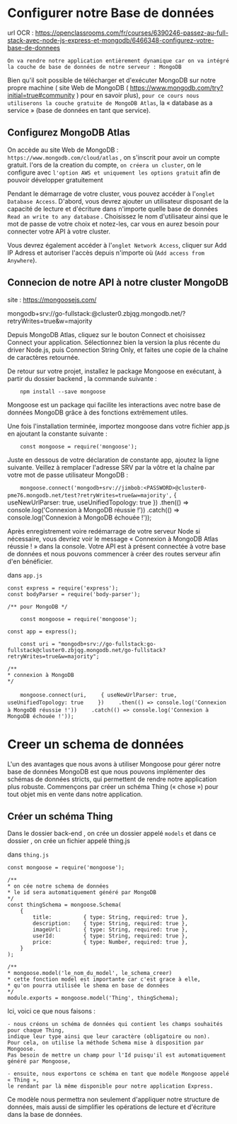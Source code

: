 # Configurer notre Base de données

url OCR : https://openclassrooms.com/fr/courses/6390246-passez-au-full-stack-avec-node-js-express-et-mongodb/6466348-configurez-votre-base-de-donnees

`On va rendre notre application entièrement dynamique car on va intégré la couche de base de données de notre serveur : MongoDB`

Bien qu'il soit possible de télécharger et d'exécuter MongoDB sur notre propre machine 
( site Web de MongoDB ( https://www.mongodb.com/try?initial=true#community ) pour en savoir plus), 
`pour ce cours nous utiliserons la couche gratuite de MongoDB Atlas`, la « database as a service » (base de données en tant que service).

## Configurez MongoDB Atlas

On accède au site Web de MongoDB  : `https://www.mongodb.com/cloud/atlas` , on s'inscrit pour avoir un compte gratuit.
l'ors de la creation du compte, `on créera un cluster`, on le configure avec `l'option AWS et uniquement les options gratuit` afin de pouvoir développer gratuitement

Pendant le démarrage de votre cluster, vous pouvez accéder à l'`onglet Database Access`. 
D'abord, vous devrez ajouter un utilisateur disposant de la capacité de lecture et d'écriture dans n'importe quelle base de données `Read an write to any database` . 
Choisissez le nom d'utilisateur ainsi que le mot de passe de votre choix et notez-les, car vous en aurez besoin pour connecter votre API à votre cluster.

Vous devrez également accéder à l'`onglet Network Access`, 
cliquer sur Add IP Adress et autoriser l'accès depuis n'importe où (`Add access from Anywhere`).

## Connecion de notre API à notre cluster MongoDB

site : https://mongoosejs.com/

mongodb+srv://go-fullstack:<password>@cluster0.zbjqg.mongodb.net/<dbname>?retryWrites=true&w=majority

Depuis MongoDB Atlas, cliquez sur le bouton Connect et choisissez Connect your application. 
Sélectionnez bien la version la plus récente du driver Node.js, 
puis Connection String Only, et faites une copie de la chaîne de caractères retournée.

De retour sur votre projet, installez le package Mongoose en exécutant, à partir du dossier backend , la commande suivante :

`    npm install --save mongoose`


Mongoose est un package qui facilite les interactions avec notre base de données MongoDB grâce à des fonctions extrêmement utiles.

Une fois l'installation terminée, importez mongoose dans votre fichier app.js en ajoutant la constante suivante :

`    const mongoose = require('mongoose');`

Juste en dessous de votre déclaration de constante app, ajoutez la ligne suivante. 
Veillez à remplacer l'adresse SRV par la vôtre et la chaîne <PASSWORD> par votre mot de passe utilisateur MongoDB :

`    mongoose.connect('mongodb+srv://jimbob:<PASSWORD>@cluster0-pme76.mongodb.net/test?retryWrites=true&w=majority',`
    { useNewUrlParser: true,
        useUnifiedTopology: true })
    .then(() => console.log('Connexion à MongoDB réussie !'))
    .catch(() => console.log('Connexion à MongoDB échouée !'));


Après enregistrement voire redémarrage de votre serveur Node si nécessaire, 
vous devriez voir le message « Connexion à MongoDB Atlas réussie ! » dans la console. 
Votre API est à présent connectée à votre base de données et nous pouvons commencer à créer des routes serveur afin d'en bénéficier.

dans `app.js`


    const express = require('express');
    const bodyParser = require('body-parser');

    /** pour MongoDB */
`    const mongoose = require('mongoose');`

    const app = express();

`    const uri = "mongodb+srv://go-fullstack:go-fullstack@cluster0.zbjqg.mongodb.net/go-fullstack?retryWrites=true&w=majority";`

    /**
    * connexion à MongoDB
    */
`    mongoose.connect(uri,`
`    { useNewUrlParser: true,`
`        useUnifiedTopology: true `
`    })`
`    .then(() => console.log('Connexion à MongoDB réussie !'))`
`    .catch(() => console.log('Connexion à MongoDB échouée !'));`


# Creer un schema de données

L'un des avantages que nous avons à utiliser Mongoose pour gérer notre base de données MongoDB est que nous pouvons implémenter des schémas de données stricts, 
qui permettent de rendre notre application plus robuste. 
Commençons par créer un schéma Thing (« chose ») pour tout objet mis en vente dans notre application.

## Créer un schéma Thing

Dans le dossier back-end , on crée un dossier appelé `models` et dans ce dossier , on crée un fichier appelé thing.js

dans `thing.js`

    const mongoose = require('mongoose');

    /**
    * on cée notre schema de données
    * le id sera automatiquement généré par MongoDB
    */
    const thingSchema = mongoose.Schema(
        {
            title:          { type: String, required: true },
            description:    { type: String, required: true },
            imageUrl:       { type: String, required: true },
            userId:         { type: String, required: true },
            price:          { type: Number, required: true },
        }
    );

    /**
    * mongoose.model('le_nom_du_model', le_schema_creer)
    * cette fonction model est importante car c'est grace à elle,
    * qu'on pourra utilisée le shema en base de données
    */
    module.exports = mongoose.model('Thing', thingSchema);



Ici, voici ce que nous faisons :

    - nous créons un schéma de données qui contient les champs souhaités pour chaque Thing, 
    indique leur type ainsi que leur caractère (obligatoire ou non). 
    Pour cela, on utilise la méthode Schema mise à disposition par Mongoose. 
    Pas besoin de mettre un champ pour l'Id puisqu'il est automatiquement généré par Mongoose,

    - ensuite, nous exportons ce schéma en tant que modèle Mongoose appelé « Thing », 
    le rendant par là même disponible pour notre application Express.

Ce modèle nous permettra non seulement d'appliquer notre structure de données, 
mais aussi de simplifier les opérations de lecture et d'écriture dans la base de données.